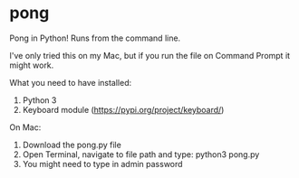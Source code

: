 # pong
Pong in Python!
Runs from the command line.

I've only tried this on my Mac, but if you run the file on Command Prompt it might work.

What you need to have installed:
1. Python 3
2. Keyboard module (https://pypi.org/project/keyboard/)

On Mac:
1. Download the pong.py file
2. Open Terminal, navigate to file path and type: python3 pong.py
3. You might need to type in admin password
